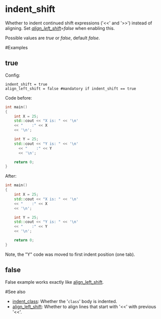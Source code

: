 # indent_shift

Whether to indent continued shift expressions ('<<' and '>>') instead of aligning. Set _[align_left_shift](align_left_shift.md)=false_ when enabling this.

Possible values are _true_ or _false_, default _false_.

#Examples
## true
Config:
```
indent_shift = true
align_left_shift = false #mandatory if indent_shift == true
```

Code before:
```cpp
int main()
{
	int X = 25;
	std::cout << "X is: " << '\n'
	<< "    :" << X
	<< '\n';

	int Y = 25;
	std::cout << "Y is: " << '\n'
	  << "    :" << Y
	  << '\n';

	return 0;
}
```

After:
```cpp
int main()
{
	int X = 25;
	std::cout << "X is: " << '\n'
	<< "    :" << X
	<< '\n';

	int Y = 25;
	std::cout << "Y is: " << '\n'
	<< "    :" << Y
	<< '\n';

	return 0;
}
```

Note, the "Y" code was moved to first indent position (one tab).

## false

False example works exactly like [align_left_shift](align_left_shift.md).

#See also
* [indent_class](indent_class.md): Whether the '`class`' body is indented.
* [align_left_shift](align_left_shift.md): Whether to align lines that start with '<<' with previous '<<'.
